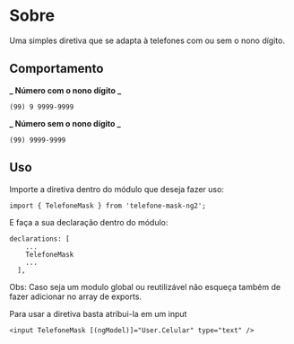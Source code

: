# Sobre

Uma simples diretiva que se adapta à telefones com ou sem o nono dígito.

## Comportamento

**_ Número com o nono dígito _**

```
(99) 9 9999-9999
```

**_ Número sem o nono dígito _**

```
(99) 9999-9999
```

## Uso

Importe a diretiva dentro do módulo que deseja fazer uso:

```
import { TelefoneMask } from 'telefone-mask-ng2';
```

E faça a sua declaração dentro do módulo:

```
declarations: [
    ...
    TelefoneMask
    ...
  ],
```

Obs: Caso seja um modulo global ou reutilizável não esqueça também de fazer adicionar no array de exports.

Para usar a diretiva basta atribui-la em um input

```
<input TelefoneMask [(ngModel)]="User.Celular" type="text" />
```
